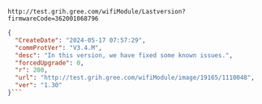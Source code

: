 `http://test.grih.gree.com/wifiModule/Lastversion?firmwareCode=362001068796`

```json
{
  "CreateDate": "2024-05-17 07:57:29",
  "commProtVer": "V3.4.M",
  "desc": "In this version, we have fixed some known issues.",
  "forcedUpgrade": 0,
  "r": 200,
  "url": "http://test.grih.gree.com/wifiModule/image/19165/1110048",
  "ver": "1.30"
}```